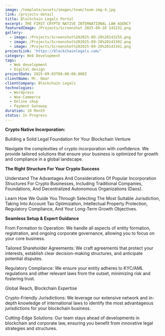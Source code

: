 ```yaml
---
image: /template/assets/images/team/team-img-4.jpg
link: /projects-detail
title: Blockchain Legals Portal
excerpt: THE FIRST CRYPTO NATIVE INTERNATIONAL LAW AGENCY
featuredImage: /Projects/Screenshot 2025-09-28 143232.png
gallery:
  - image: /Projects/Screenshot%202025-09-28%20143255.png
  - image: /Projects/Screenshot%202025-09-28%20143302.png
  - image: /Projects/Screenshot%202025-09-28%20143341.png
projectLink: 'https://blockchainlegals.com/'
category: Web Development
tags:
  - Web development
  - Digital design
projectDate: 2025-09-03T00:00:00.000Z
clientName: Mr. Omar
clientCompany: Blockchain Legals
technologies:
  - Wordpress
  - Woo-Commerce
  - Online shop
  - Payment Gateway
duration: 10 Month
status: In Progress
---
```


**Crypto Native Incorporation:**

Building a Solid Legal Foundation for Your Blockchain Venture

Navigate the complexities of crypto incorporation with confidence. We provide tailored solutions that ensure your business is optimized for growth and compliance in a global landscape.

**The Right Structure For Your Crypto Success**

Understand The Advantages And Considerations Of Popular Incorporation Structures For Crypto Businesses, Including Traditional Companies, Foundations, And Decentralized Autonomous Organizations (Daos).

Learn How We Guide You Through Selecting The Most Suitable Jurisdiction, Taking Into Account Tax Optimization, Intellectual Property Protection, Regulatory Compliance, And Your Long-Term Growth Objectives.

**Seamless Setup & Expert Guidance**

From Formation to Operation: We handle all aspects of entity formation, registration, and ongoing corporate governance, allowing you to focus on your core business.

Tailored Shareholder Agreements: We craft agreements that protect your interests, establish clear decision-making structures, and anticipate potential disputes.

Regulatory Compliance: We ensure your entity adheres to KYC/AML regulations and other relevant laws from the outset, minimizing risk and fostering trust.

Global Reach, Blockchain Expertise

Crypto-Friendly Jurisdictions: We leverage our extensive network and in-depth knowledge of international laws to identify the most advantageous jurisdictions for your blockchain business.

Cutting-Edge Solutions: Our team stays ahead of developments in blockchain and corporate law, ensuring you benefit from innovative legal strategies and structures.
